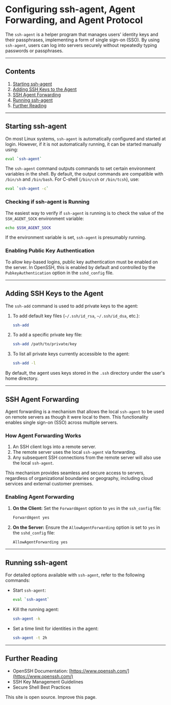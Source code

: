 # Configuring ssh-agent, Agent Forwarding, and Agent Protocol

The `ssh-agent` is a helper program that manages users' identity keys and their passphrases, implementing a form of single sign-on (SSO). By using `ssh-agent`, users can log into servers securely without repeatedly typing passwords or passphrases.

---

## Contents

1. [Starting ssh-agent](#starting-ssh-agent)
2. [Adding SSH Keys to the Agent](#adding-ssh-keys-to-the-agent)
3. [SSH Agent Forwarding](#ssh-agent-forwarding)
4. [Running ssh-agent](#running-ssh-agent)
5. [Further Reading](#further-reading)

---

## Starting ssh-agent

On most Linux systems, `ssh-agent` is automatically configured and started at login. However, if it is not automatically running, it can be started manually using:

```bash
eval `ssh-agent`
```

The `ssh-agent` command outputs commands to set certain environment variables in the shell. By default, the output commands are compatible with `/bin/sh` and `/bin/bash`. For C-shell (`/bin/csh` or `/bin/tcsh`), use:

```bash
eval `ssh-agent -c`
```

### Checking if ssh-agent is Running

The easiest way to verify if `ssh-agent` is running is to check the value of the `SSH_AGENT_SOCK` environment variable:

```bash
echo $SSH_AGENT_SOCK
```

If the environment variable is set, `ssh-agent` is presumably running.

### Enabling Public Key Authentication

To allow key-based logins, public key authentication must be enabled on the server. In OpenSSH, this is enabled by default and controlled by the `PubkeyAuthentication` option in the `sshd_config` file.

---

## Adding SSH Keys to the Agent

The `ssh-add` command is used to add private keys to the agent:

1. To add default key files (`~/.ssh/id_rsa`, `~/.ssh/id_dsa`, etc.):
   ```bash
   ssh-add
   ```

2. To add a specific private key file:
   ```bash
   ssh-add /path/to/private/key
   ```

3. To list all private keys currently accessible to the agent:
   ```bash
   ssh-add -l
   ```

By default, the agent uses keys stored in the `.ssh` directory under the user's home directory.

---

## SSH Agent Forwarding

Agent forwarding is a mechanism that allows the local `ssh-agent` to be used on remote servers as though it were local to them. This functionality enables single sign-on (SSO) across multiple servers.

### How Agent Forwarding Works

1. An SSH client logs into a remote server.
2. The remote server uses the local `ssh-agent` via forwarding.
3. Any subsequent SSH connections from the remote server will also use the local `ssh-agent`.

This mechanism provides seamless and secure access to servers, regardless of organizational boundaries or geography, including cloud services and external customer premises.

### Enabling Agent Forwarding

1. **On the Client:**
   Set the `ForwardAgent` option to `yes` in the `ssh_config` file:
   ```bash
   ForwardAgent yes
   ```

2. **On the Server:**
   Ensure the `AllowAgentForwarding` option is set to `yes` in the `sshd_config` file:
   ```bash
   AllowAgentForwarding yes
   ```

---

## Running ssh-agent

For detailed options available with `ssh-agent`, refer to the following commands:

- Start `ssh-agent`:
  ```bash
  eval `ssh-agent`
  ```

- Kill the running agent:
  ```bash
  ssh-agent -k
  ```

- Set a time limit for identities in the agent:
  ```bash
  ssh-agent -t 2h
  ```

---

## Further Reading

- OpenSSH Documentation: [https://www.openssh.com/](https://www.openssh.com/)
- SSH Key Management Guidelines
- Secure Shell Best Practices

This site is open source. Improve this page.